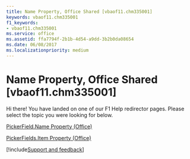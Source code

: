 ```yaml
---
title: Name Property, Office Shared [vbaof11.chm335001]
keywords: vbaof11.chm335001
f1_keywords:
- vbaof11.chm335001
ms.service: office
ms.assetid: ffa7794f-2b1b-4d54-a9dd-3b2b0da08654
ms.date: 06/08/2017
ms.localizationpriority: medium
---
```



# Name Property, Office Shared [vbaof11.chm335001]

Hi there! You have landed on one of our F1 Help redirector pages. Please select the topic you were looking for below.

[PickerField.Name Property (Office)](https://msdn.microsoft.com/library/9088c760-e35e-4a2f-9fc2-da24e7b4ecdd%28Office.15%29.aspx)

[PickerFields.Item Property (Office)](https://msdn.microsoft.com/library/f4336206-b8d0-d329-96a5-e9c4c210796f%28Office.15%29.aspx)

[!include[Support and feedback](~/includes/feedback-boilerplate.md)]